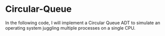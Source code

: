 # Circular-Queue
In the following code, I will implement a Circular Queue ADT to simulate an operating system juggling multiple processes on a single CPU.
